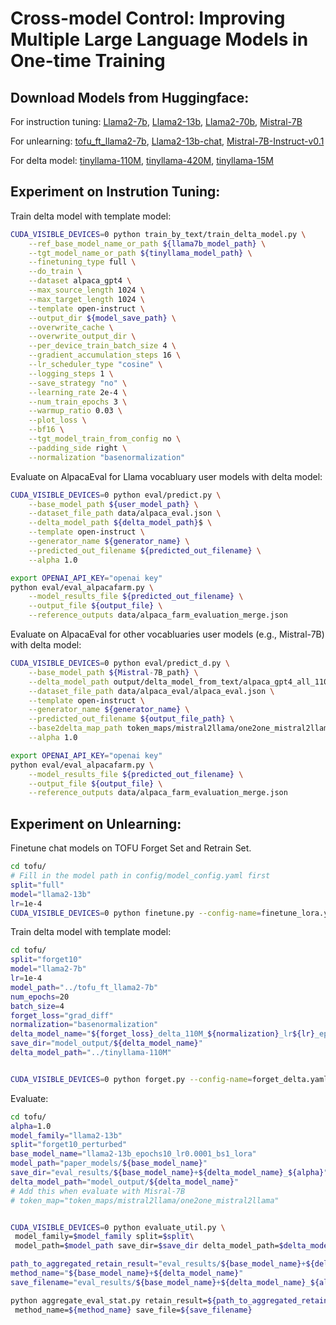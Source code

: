 Cross-model Control: Improving Multiple Large Language Models in One-time Training
==================================================================================

Download Models from Huggingface:
--------------
For instruction tuning: [Llama2-7b](https://huggingface.co/meta-llama/Llama-2-7b-hf), [Llama2-13b](https://huggingface.co/meta-llama/Llama-2-13b-hf), [Llama2-70b](https://huggingface.co/meta-llama/Llama-2-70b-hf), [Mistral-7B](https://huggingface.co/mistralai/Mistral-7B-v0.1)

For unlearning: [tofu_ft_llama2-7b](https://huggingface.co/locuslab/tofu_ft_llama2-7b), [Llama2-13b-chat](https://huggingface.co/meta-llama/Llama-2-13b-chat-hf), [
Mistral-7B-Instruct-v0.1](https://huggingface.co/mistralai/Mistral-7B-Instruct-v0.1)

For delta model: [tinyllama-110M](https://huggingface.co/nickypro/tinyllama-110M), [tinyllama-420M](https://huggingface.co/nickypro/tinyllama-42M), [tinyllama-15M](https://huggingface.co/nickypro/tinyllama-15M)

Experiment on Instrution Tuning:
--------------
Train delta model with template model:
```bash
CUDA_VISIBLE_DEVICES=0 python train_by_text/train_delta_model.py \
    --ref_base_model_name_or_path ${llama7b_model_path} \
    --tgt_model_name_or_path ${tinyllama_model_path} \
    --finetuning_type full \
    --do_train \
    --dataset alpaca_gpt4 \
    --max_source_length 1024 \
    --max_target_length 1024 \
    --template open-instruct \
    --output_dir ${model_save_path} \
    --overwrite_cache \
    --overwrite_output_dir \
    --per_device_train_batch_size 4 \
    --gradient_accumulation_steps 16 \
    --lr_scheduler_type "cosine" \
    --logging_steps 1 \
    --save_strategy "no" \
    --learning_rate 2e-4 \
    --num_train_epochs 3 \
    --warmup_ratio 0.03 \
    --plot_loss \
    --bf16 \
    --tgt_model_train_from_config no \
    --padding_side right \
    --normalization "basenormalization"
```

Evaluate on AlpacaEval for Llama vocabluary user models with delta model:
```bash
CUDA_VISIBLE_DEVICES=0 python eval/predict.py \
    --base_model_path ${user_model_path} \
    --dataset_file_path data/alpaca_eval.json \
    --delta_model_path ${delta_model_path}$ \
    --template open-instruct \
    --generator_name ${generator_name} \
    --predicted_out_filename ${predicted_out_filename} \
    --alpha 1.0

export OPENAI_API_KEY="openai key"
python eval/eval_alpacafarm.py \
    --model_results_file ${predicted_out_filename} \
    --output_file ${output_file} \
    --reference_outputs data/alpaca_farm_evaluation_merge.json 
```

Evaluate on AlpacaEval for other vocabluaries user models (e.g., Mistral-7B) with delta model:
```bash
CUDA_VISIBLE_DEVICES=0 python eval/predict_d.py \
    --base_model_path ${Mistral-7B_path} \
    --delta_model_path output/delta_model_from_text/alpaca_gpt4_all_110M_open-instruct_4epochs \
    --dataset_file_path data/alpaca_eval/alpaca_eval.json \
    --template open-instruct \
    --generator_name ${generator_name} \
    --predicted_out_filename ${output_file_path} \
    --base2delta_map_path token_maps/mistral2llama/one2one_mistral2llama \
    --alpha 1.0

export OPENAI_API_KEY="openai key"
python eval/eval_alpacafarm.py \
    --model_results_file ${predicted_out_filename} \
    --output_file ${output_file} \
    --reference_outputs data/alpaca_farm_evaluation_merge.json 
```

Experiment on Unlearning:
--------------
Finetune chat models on TOFU Forget Set and Retrain Set.
```bash
cd tofu/
# Fill in the model path in config/model_config.yaml first
split="full"
model="llama2-13b"
lr=1e-4
CUDA_VISIBLE_DEVICES=0 python finetune.py --config-name=finetune_lora.yaml split=${split} model_family=${model} lr=${lr}
```


Train delta model with template model:
```bash
cd tofu/
split="forget10"
model="llama2-7b"
lr=1e-4
model_path="../tofu_ft_llama2-7b"
num_epochs=20
batch_size=4
forget_loss="grad_diff"
normalization="basenormalization"
delta_model_name="${forget_loss}_delta_110M_${normalization}_lr${lr}_epoch${num_epochs}_bs${batch_size}"
save_dir="model_output/${delta_model_name}"
delta_model_path="../tinyllama-110M"


CUDA_VISIBLE_DEVICES=0 python forget.py --config-name=forget_delta.yaml split=${split} model_family=${model} lr=${lr} model_path=$model_path num_epochs=$num_epochs save_dir=$save_dir forget_loss=$forget_loss delta_model_path=$delta_model_path batch_size=$batch_size normalization=$normalization
```
Evaluate: 
```bash
cd tofu/
alpha=1.0
model_family="llama2-13b"
split="forget10_perturbed"
base_model_name="llama2-13b_epochs10_lr0.0001_bs1_lora"
model_path="paper_models/${base_model_name}"
save_dir="eval_results/${base_model_name}+${delta_model_name}_${alpha}"
delta_model_path="model_output/${delta_model_name}"
# Add this when evaluate with Misral-7B
# token_map="token_maps/mistral2llama/one2one_mistral2llama"


CUDA_VISIBLE_DEVICES=0 python evaluate_util.py \
 model_family=$model_family split=$split\
 model_path=$model_path save_dir=$save_dir delta_model_path=$delta_model_path token_map=$token_map batch_size=1 alpha=$alpha

path_to_aggregated_retain_result="eval_results/${base_model_name}+${delta_model_name}_${alpha}/eval_log_aggregated.json"
method_name="${base_model_name}+${delta_model_name}"
save_filename="eval_results/${base_model_name}+${delta_model_name}_${alpha}/aggregate_eval_stat.csv"

python aggregate_eval_stat.py retain_result=${path_to_aggregated_retain_result} ckpt_result=${path_to_aggregated_retain_result} \
 method_name=${method_name} save_file=${save_filename}
```

